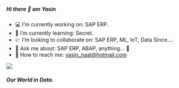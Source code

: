 ##### Hi there 👋 am Yasin

- :computer: I’m currently working on: SAP ERP.
- :rocket: I’m currently learning: Secret.
- :chart:	 I’m looking to collaborate on: SAP ERP, ML, IoT, Data Since....
- 💬 Ask me about: SAP ERP, ABAP, anything... :yellow_heart:
- :email: How to reach me: yasin_naal@hotmail.com

<img src="https://github-readme-stats.vercel.app/api?username=yasinnaal&&show_icons=true&title_color=3a50a7&icon_color=504F50&text_color=6C81D6&bg_color=white">

##### Our World in Data.
